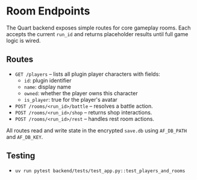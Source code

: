 # Room Endpoints

The Quart backend exposes simple routes for core gameplay rooms. Each accepts the
current `run_id` and returns placeholder results until full game logic is wired.

## Routes

- `GET /players` – lists all plugin player characters with fields:
  - `id`: plugin identifier
  - `name`: display name
  - `owned`: whether the player owns this character
  - `is_player`: true for the player's avatar
- `POST /rooms/<run_id>/battle` – resolves a battle action.
- `POST /rooms/<run_id>/shop` – returns shop interactions.
- `POST /rooms/<run_id>/rest` – handles rest room actions.

All routes read and write state in the encrypted `save.db` using `AF_DB_PATH`
and `AF_DB_KEY`.

## Testing
- `uv run pytest backend/tests/test_app.py::test_players_and_rooms`
